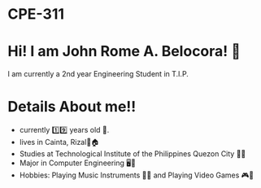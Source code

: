 # CPE-311

# Hi! I am John Rome A. Belocora! 👋
I am currently a 2nd year Engineering Student in T.I.P.

# Details About me‼️
- currently 1️⃣9️⃣ years old 🧑.
- lives in Cainta, Rizal📍🏠
- Studies at Technological Institute of the Philippines Quezon City 🏫🎒
- Major in Computer Engineering 🖥️🧠
- Hobbies: Playing Music Instruments 🎸🥁 and Playing Video Games 🎮👾
